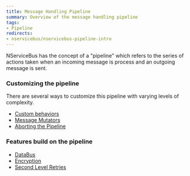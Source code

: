 ```yaml
---
title: Message Handling Pipeline
summary: Overview of the message handling pipeline 
tags:
- Pipeline
redirects:
- nservicebus/nservicebus-pipeline-intro
---
```


NServiceBus has the concept of a "pipeline" which refers to the series of actions taken when an incoming message is process and an outgoing message is sent.

### Customizing the pipeline 

There are several ways to customize this pipeline with varying levels of complexity. 

 * [Custom behaviors](/nservicebus/pipeline/customizing.md)
 * [Message Mutators](/nservicebus/pipeline/message-mutators.md)
 * [Aborting the Pipeline](/nservicebus/pipeline/aborting.md)

### Features build on the pipeline

 * [DataBus](/nservicebus/messaging/databus.md)
 * [Encryption](/nservicebus/security/encryption.md)
 * [Second Level Retries](/nservicebus/errors/automatic-retries.md)
   
